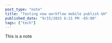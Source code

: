 ```yaml
---
post_type: "note"
title: "Testing new workflow mobile publish GH"
published_date: "9/15/2025 6:21 PM -05:00"
tags: ["tech"]
---
```


This is a note